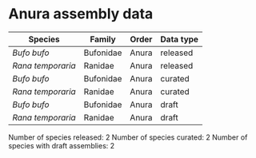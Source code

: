 # Anura assembly data

| Species | Family | Order | Data type |
| -- | --- | --- | --- |
| *Bufo bufo* | Bufonidae | Anura | released |
| *Rana temporaria* | Ranidae | Anura | released |
| *Bufo bufo* | Bufonidae | Anura | curated |
| *Rana temporaria* | Ranidae | Anura | curated |
| *Bufo bufo* | Bufonidae | Anura | draft |
| *Rana temporaria* | Ranidae | Anura | draft |

Number of species released: 2
Number of species curated: 2
Number of species with draft assemblies: 2

